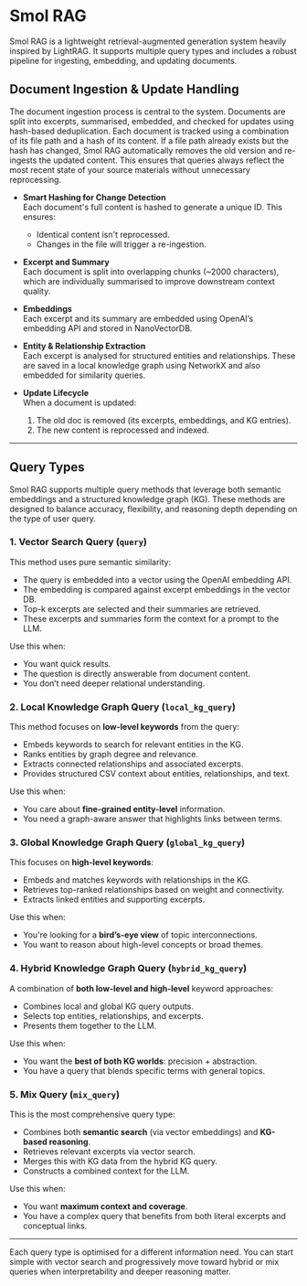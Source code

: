 # Smol RAG

Smol RAG is a lightweight retrieval-augmented generation system heavily inspired by LightRAG. It supports multiple query types and includes a robust pipeline for ingesting, embedding, and updating documents.

## Document Ingestion & Update Handling

The document ingestion process is central to the system. Documents are split into excerpts, summarised, embedded, and checked for updates using hash-based deduplication. Each document is tracked using a combination of its file path and a hash of its content. If a file path already exists but the hash has changed, Smol RAG automatically removes the old version and re-ingests the updated content. This ensures that queries always reflect the most recent state of your source materials without unnecessary reprocessing.

- **Smart Hashing for Change Detection**  
  Each document's full content is hashed to generate a unique ID. This ensures:
  - Identical content isn't reprocessed.
  - Changes in the file will trigger a re-ingestion.

- **Excerpt and Summary**  
  Each document is split into overlapping chunks (~2000 characters), which are individually summarised to improve downstream context quality.

- **Embeddings**  
  Each excerpt and its summary are embedded using OpenAI’s embedding API and stored in NanoVectorDB.

- **Entity & Relationship Extraction**  
  Each excerpt is analysed for structured entities and relationships. These are saved in a local knowledge graph using NetworkX and also embedded for similarity queries.

- **Update Lifecycle**  
  When a document is updated:
  1. The old doc is removed (its excerpts, embeddings, and KG entries).
  2. The new content is reprocessed and indexed.

---

## Query Types

Smol RAG supports multiple query methods that leverage both semantic embeddings and a structured knowledge graph (KG). These methods are designed to balance accuracy, flexibility, and reasoning depth depending on the type of user query.

### 1. **Vector Search Query** (`query`)

This method uses pure semantic similarity:

- The query is embedded into a vector using the OpenAI embedding API.
- The embedding is compared against excerpt embeddings in the vector DB.
- Top-k excerpts are selected and their summaries are retrieved.
- These excerpts and summaries form the context for a prompt to the LLM.

Use this when:
- You want quick results.
- The question is directly answerable from document content.
- You don’t need deeper relational understanding.

### 2. **Local Knowledge Graph Query** (`local_kg_query`)

This method focuses on **low-level keywords** from the query:

- Embeds keywords to search for relevant entities in the KG.
- Ranks entities by graph degree and relevance.
- Extracts connected relationships and associated excerpts.
- Provides structured CSV context about entities, relationships, and text.

Use this when:
- You care about **fine-grained entity-level** information.
- You need a graph-aware answer that highlights links between terms.

### 3. **Global Knowledge Graph Query** (`global_kg_query`)

This focuses on **high-level keywords**:

- Embeds and matches keywords with relationships in the KG.
- Retrieves top-ranked relationships based on weight and connectivity.
- Extracts linked entities and supporting excerpts.

Use this when:
- You're looking for a **bird’s-eye view** of topic interconnections.
- You want to reason about high-level concepts or broad themes.

### 4. **Hybrid Knowledge Graph Query** (`hybrid_kg_query`)

A combination of **both low-level and high-level** keyword approaches:

- Combines local and global KG query outputs.
- Selects top entities, relationships, and excerpts.
- Presents them together to the LLM.

Use this when:
- You want the **best of both KG worlds**: precision + abstraction.
- You have a query that blends specific terms with general topics.

### 5. **Mix Query** (`mix_query`)

This is the most comprehensive query type:

- Combines both **semantic search** (via vector embeddings) and **KG-based reasoning**.
- Retrieves relevant excerpts via vector search.
- Merges this with KG data from the hybrid KG query.
- Constructs a combined context for the LLM.

Use this when:
- You want **maximum context and coverage**.
- You have a complex query that benefits from both literal excerpts and conceptual links.

---

Each query type is optimised for a different information need. You can start simple with vector search and progressively move toward hybrid or mix queries when interpretability and deeper reasoning matter.


